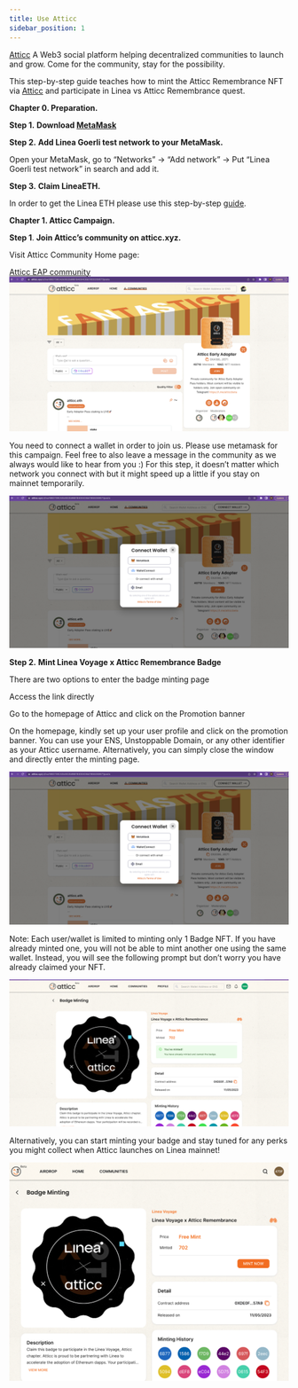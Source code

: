 ```yaml
---
title: Use Atticc
sidebar_position: 1
---
```


[Atticc](https://atticc.xyz) A Web3 social platform helping decentralized communities to launch and grow. Come for the community, stay for the possibility.

This step-by-step guide teaches how to mint the Atticc Remembrance NFT via [Atticc](https://atticc.xyz/badge_minting) and participate in Linea vs Atticc Remembrance quest.

**Chapter 0. Preparation.**

**Step 1.** **Download [MetaMask](https://metamask.io/download/)**

**Step 2.** **Add Linea Goerli test network to your MetaMask.**

Open your MetaMask, go to “Networks” -> “Add network” -> Put “Linea Goerli test network” in search and add it.

**Step 3.** **Claim LineaETH.**

In order to get the Linea ETH please use this step-by-step [guide](https://docs.linea.build/use-linea-goerli/fund#get-test-eth-on-goerli).

**Chapter 1. Atticc Campaign.**

**Step 1**. **Join Atticc’s community on atticc.xyz.**

Visit Atticc Community Home page:

[Atticc EAP community](https://atticc.xyz/c/0xa186D739CA2b3022b966194004C6b01855D59571/posts) ![image](../../assets/atticc/atticc_community.png)

You need to connect a wallet in order to join us. Please use metamask for this campaign. Feel free to also leave a message in the community as we always would like to hear from you :) For this step, it doesn’t matter which network you connect with but it might speed up a little if you stay on mainnet temporarily.

![image](../../assets/atticc/atticc_connect.png)

**Step 2.** **Mint Linea Voyage x Atticc Remembrance Badge**

There are two options to enter the badge minting page

Access the link directly

Go to the homepage of Atticc and click on the Promotion banner

On the homepage, kindly set up your user profile and click on the promotion banner. You can use your ENS, Unstoppable Domain, or any other identifier as your Atticc username. Alternatively, you can simply close the window and directly enter the minting page.

![image](../../assets/atticc/atticc_connect.png)

Note: Each user/wallet is limited to minting only 1 Badge NFT. If you have already minted one, you will not be able to mint another one using the same wallet. Instead, you will see the following prompt but don’t worry you have already claimed your NFT.

![image](../../assets/atticc/atticc_minted.png)

Alternatively, you can start minting your badge and stay tuned for any perks you might collect when Atticc launches on Linea mainnet!

![image](../../assets/atticc/atticc_mint_nft.png)
